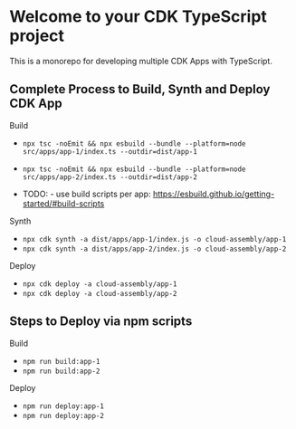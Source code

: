 # Welcome to your CDK TypeScript project

This is a monorepo for developing multiple CDK Apps with TypeScript.

## Complete Process to Build, Synth and Deploy CDK App

Build

- `npx tsc -noEmit && npx esbuild --bundle --platform=node src/apps/app-1/index.ts --outdir=dist/app-1`
- `npx tsc -noEmit && npx esbuild --bundle --platform=node src/apps/app-2/index.ts --outdir=dist/app-2`

- TODO: - use build scripts per app: https://esbuild.github.io/getting-started/#build-scripts

Synth

- `npx cdk synth -a dist/apps/app-1/index.js -o cloud-assembly/app-1`
- `npx cdk synth -a dist/apps/app-2/index.js -o cloud-assembly/app-2`

Deploy

- `npx cdk deploy -a cloud-assembly/app-1`
- `npx cdk deploy -a cloud-assembly/app-2`

## Steps to Deploy via npm scripts

Build

- `npm run build:app-1`
- `npm run build:app-2`

Deploy

- `npm run deploy:app-1`
- `npm run deploy:app-2`
